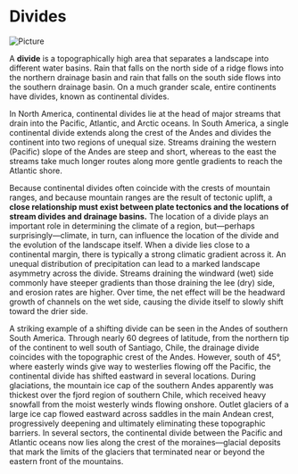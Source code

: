 # Divides



![Picture](https://www.opengeography.org/uploads/1/7/4/1/17412073/_573298725.gif)

 A **divide** is a topographically high area that separates a landscape into different water basins. Rain that falls on the north side of a ridge flows into the northern drainage basin and rain that falls on the south side flows into the southern drainage basin. On a much grander scale, entire continents have divides, known as continental divides. 

In North America, continental divides lie at the head of major streams that drain into the Pacific, Atlantic, and Arctic oceans. In South America, a single continental divide extends along the crest of the Andes and divides the continent into two regions of unequal size. Streams draining the western \(Pacific\) slope of the Andes are steep and short, whereas to the east the streams take much longer routes along more gentle gradients to reach the Atlantic shore. 

Because continental divides often coincide with the crests of mountain ranges, and because mountain ranges are the result of tectonic uplift, a **close relationship must exist between plate tectonics and the locations of stream divides and drainage basins.** The location of a divide plays an important role in determining the climate of a region, but—perhaps surprisingly—climate, in turn, can influence the location of the divide and the evolution of the landscape itself. When a divide lies close to a continental margin, there is typically a strong climatic gradient across it. An unequal distribution of precipitation can lead to a marked landscape asymmetry across the divide. Streams draining the windward \(wet\) side commonly have steeper gradients than those draining the lee \(dry\) side, and erosion rates are higher. Over time, the net effect will be the headward growth of channels on the wet side, causing the divide itself to slowly shift toward the drier side.

A striking example of a shifting divide can be seen in the Andes of southern South America. Through nearly 60 degrees of latitude, from the northern tip of the continent to well south of Santiago, Chile, the drainage divide coincides with the topographic crest of the Andes. However, south of 45°, where easterly winds give way to westerlies flowing off the Pacific, the continental divide has shifted eastward in several locations. During glaciations, the mountain ice cap of the southern Andes apparently was thickest over the fjord region of southern Chile, which received heavy snowfall from the moist westerly winds flowing onshore. Outlet glaciers of a large ice cap flowed eastward across saddles in the main Andean crest, progressively deepening and ultimately eliminating these topographic barriers. In several sectors, the continental divide between the Pacific and Atlantic oceans now lies along the crest of the moraines—glacial deposits that mark the limits of the glaciers that terminated near or beyond the eastern front of the mountains.



